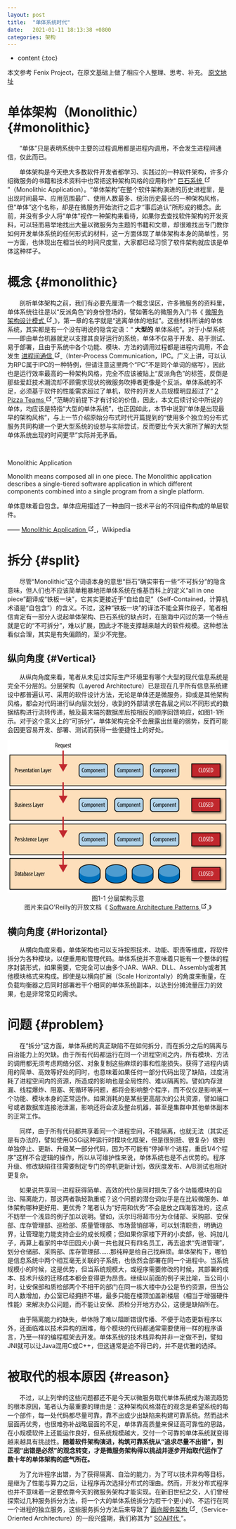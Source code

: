 ```yaml
---
layout: post
title:  "单体系统时代"
date:   2021-01-11 18:13:38 +0800
categories: 架构
---
```


* content
{:toc}


本文参考 Fenix Project，在原文基础上做了相应个人整理、思考、补充。
<a href="http://icyfenix.cn/architecture/architect-history/monolithic.html" target="_blank">原文地址</a>

单体架构（Monolithic）				{#monolithic}
=============================

<p>
	&nbsp;&nbsp;&nbsp;&nbsp;&nbsp;&nbsp;&nbsp;“单体”只是表明系统中主要的过程调用都是进程内调用，不会发生进程间通信，仅此而已。
</p>

<p>
	&nbsp;&nbsp;&nbsp;&nbsp;&nbsp;&nbsp;&nbsp;单体架构是今天绝大多数软件开发者都学习、实践过的一种软件架构，许多介绍微服务的书籍和技术资料中也常把这种架构风格的应用称作“
	<a href="https://en.wikipedia.org/wiki/Monolithic_application" target="_blank"
	rel="noopener noreferrer">
		巨石系统
		<svg xmlns="http://www.w3.org/2000/svg" aria-hidden="true" x="0px" y="0px"
		viewBox="0 0 100 100" width="15" height="15" class="icon outbound">
			<path fill="currentColor" d="M18.8,85.1h56l0,0c2.2,0,4-1.8,4-4v-32h-8v28h-48v-48h28v-8h-32l0,0c-2.2,0-4,1.8-4,4v56C14.8,83.3,16.6,85.1,18.8,85.1z">
			</path>
			<polygon fill="currentColor" points="45.7,48.7 51.3,54.3 77.2,28.5 77.2,37.2 85.2,37.2 85.2,14.9 62.8,14.9 62.8,22.9 71.5,22.9">
			</polygon>
		</svg>
	</a>
	”（Monolithic Application）。“单体架构”在整个软件架构演进的历史进程里，是出现时间最早、应用范围最广、使用人数最多、统治历史最长的一种架构风格，但“单体”这个名称，却是在微服务开始流行之后才“事后追认”所形成的概念。此前，并没有多少人将“单体”视作一种架构来看待，如果你去查找软件架构的开发资料，可以轻而易举地找出大量以微服务为主题的书籍和文章，却很难找出专门教你如何开发单体系统的任何形式的材料，这一方面体现了单体架构本身的简单性，另一方面，也体现出在相当长的时间尺度里，大家都已经习惯了软件架构就应该是单体这种样子。
</p>

概念				{#monolithic}
=============================

<p>
	&nbsp;&nbsp;&nbsp;&nbsp;&nbsp;&nbsp;&nbsp;剖析单体架构之前，我们有必要先厘清一个概念误区，许多微服务的资料里，单体系统往往是以“反派角色”的身份登场的，譬如著名的微服务入门书《
	<a href="https://book.douban.com/subject/33425123/" target="_blank" rel="noopener noreferrer">
		微服务架构设计模式
		<svg xmlns="http://www.w3.org/2000/svg" aria-hidden="true" x="0px" y="0px"
		viewBox="0 0 100 100" width="15" height="15" class="icon outbound">
			<path fill="currentColor" d="M18.8,85.1h56l0,0c2.2,0,4-1.8,4-4v-32h-8v28h-48v-48h28v-8h-32l0,0c-2.2,0-4,1.8-4,4v56C14.8,83.3,16.6,85.1,18.8,85.1z">
			</path>
			<polygon fill="currentColor" points="45.7,48.7 51.3,54.3 77.2,28.5 77.2,37.2 85.2,37.2 85.2,14.9 62.8,14.9 62.8,22.9 71.5,22.9">
			</polygon>
		</svg>
	</a>
	》，第一章的名字就是“逃离单体的地狱”。这些材料所讲的单体系统，其实都是有一个没有明说的隐含定语：“
	<strong>
		大型的
	</strong>
	单体系统”。对于小型系统——即由单台机器就足以支撑其良好运行的系统，单体不仅易于开发、易于测试、易于部署，且由于系统中各个功能、模块、方法的调用过程都是进程内调用，不会发生
	<a href="https://zh.wikipedia.org/wiki/%E8%A1%8C%E7%A8%8B%E9%96%93%E9%80%9A%E8%A8%8A"
	target="_blank" rel="noopener noreferrer">
		进程间通信
		<svg xmlns="http://www.w3.org/2000/svg" aria-hidden="true" x="0px" y="0px"
		viewBox="0 0 100 100" width="15" height="15" class="icon outbound">
			<path fill="currentColor" d="M18.8,85.1h56l0,0c2.2,0,4-1.8,4-4v-32h-8v28h-48v-48h28v-8h-32l0,0c-2.2,0-4,1.8-4,4v56C14.8,83.3,16.6,85.1,18.8,85.1z">
			</path>
			<polygon fill="currentColor" points="45.7,48.7 51.3,54.3 77.2,28.5 77.2,37.2 85.2,37.2 85.2,14.9 62.8,14.9 62.8,22.9 71.5,22.9">
			</polygon>
		</svg>
	</a>
	（Inter-Process Communication，IPC。广义上讲，可以认为RPC属于IPC的一种特例，但请注意这里两个“PC”不是同个单词的缩写），因此也是运行效率最高的一种架构风格，完全不应该被贴上“反派角色”的标签，反倒是那些爱赶技术潮流却不顾需求现状的微服务吹捧者更像是个反派。单体系统的不足，必须基于软件的性能需求超过了单机，软件的开发人员规模明显超过了“
	<a href="https://wiki.mbalib.com/wiki/%E4%B8%A4%E4%B8%AA%E6%8A%AB%E8%90%A8%E5%8E%9F%E5%88%99"
	target="_blank" rel="noopener noreferrer">
		2 Pizza Teams
		<svg xmlns="http://www.w3.org/2000/svg" aria-hidden="true" x="0px" y="0px"
		viewBox="0 0 100 100" width="15" height="15" class="icon outbound">
			<path fill="currentColor" d="M18.8,85.1h56l0,0c2.2,0,4-1.8,4-4v-32h-8v28h-48v-48h28v-8h-32l0,0c-2.2,0-4,1.8-4,4v56C14.8,83.3,16.6,85.1,18.8,85.1z">
			</path>
			<polygon fill="currentColor" points="45.7,48.7 51.3,54.3 77.2,28.5 77.2,37.2 85.2,37.2 85.2,14.9 62.8,14.9 62.8,22.9 71.5,22.9">
			</polygon>
		</svg>
	</a>
	”范畴的前提下才有讨论的价值，因此，本文后续讨论中所说的单体，均应该是特指“大型的单体系统”，也正因如此，本节中说到“单体是出现最早的架构风格”，与上一节介绍原始分布式时代开篇提到的“使用多个独立的分布式服务共同构建一个更大型系统的设想与实际尝试，反而要比今天大家所了解的大型单体系统出现的时间更早”实际并无矛盾。
</p>
<br />
<p class="title">
	Monolithic Application
</p>
<p>
	Monolith means composed all in one piece. The Monolithic application describes
	a single-tiered software application in which different components combined
	into a single program from a single platform.
</p>
<p>
	单体意味着自包含。单体应用描述了一种由同一技术平台的不同组件构成的单层软件。
</p>
<div class="custom-block right">
	<p>
		——
		<a href="https://en.wikipedia.org/wiki/Monolithic_application" target="_blank"
		rel="noopener noreferrer">
			Monolithic Application
			<svg xmlns="http://www.w3.org/2000/svg" aria-hidden="true" x="0px" y="0px"
			viewBox="0 0 100 100" width="15" height="15" class="icon outbound">
				<path fill="currentColor" d="M18.8,85.1h56l0,0c2.2,0,4-1.8,4-4v-32h-8v28h-48v-48h28v-8h-32l0,0c-2.2,0-4,1.8-4,4v56C14.8,83.3,16.6,85.1,18.8,85.1z">
				</path>
				<polygon fill="currentColor" points="45.7,48.7 51.3,54.3 77.2,28.5 77.2,37.2 85.2,37.2 85.2,14.9 62.8,14.9 62.8,22.9 71.5,22.9">
				</polygon>
			</svg>
		</a>
		，Wikipedia
	</p>
</div>

拆分				{#split}
=============================

<p>
	&nbsp;&nbsp;&nbsp;&nbsp;&nbsp;&nbsp;&nbsp;尽管“Monolithic”这个词语本身的意思“巨石”确实带有一些“不可拆分”的隐含意味，但人们也不应该简单粗暴地把单体系统在维基百科上的定义“all
	in one piece”翻译成“铁板一块”，它其实更接近于“自给自足”（Self-Contained，计算机术语是“自包含”）的含义。不过，这种“铁板一块”的译法不能全算作段子，笔者相信肯定有一部分人说起单体架构、巨石系统的缺点时，在脑海中闪过的第一个特点就是它的“不可拆分”，难以扩展，因此才不能支撑越来越大的软件规模。这种想法看似合理，其实是有失偏颇的，至少不完整。
</p>

纵向角度				{#Vertical}
-----------------------------

<p>
	&nbsp;&nbsp;&nbsp;&nbsp;&nbsp;&nbsp;&nbsp;从纵向角度来看，笔者从未见过实际生产环境里有哪个大型的现代信息系统是完全不分层的。分层架构（Layered Architecture）已是现在几乎所有信息系统建设中都普遍认可、采用的软件设计方法，无论是单体还是微服务，抑或是其他架构风格，都会对代码进行纵向层次划分，收到的外部请求在各层之间以不同形式的数据结构进行流转传递，触及最末端的数据库后按相反的顺序回馈响应，如图1-1所示。对于这个意义上的“可拆分”，单体架构完全不会展露出丝毫的弱势，反而可能会因更容易开发、部署、测试而获得一些便捷性上的好处。
</p>
<div class="custom-block center">
	<p>
		<center><img src="/source/architecture-history/monolithic-01.png" alt="分层架构示意"></center>
		<center>图1-1 分层架构示意</center>
		<center>图片来自O'Reilly的开放文档《
		<a href="https://www.oreilly.com/programming/free/files/software-architecture-patterns.pdf"
		target="_blank" rel="noopener noreferrer">
			Software Architecture Patterns
			<svg xmlns="http://www.w3.org/2000/svg" aria-hidden="true" x="0px" y="0px"
			viewBox="0 0 100 100" width="15" height="15" class="icon outbound">
				<path fill="currentColor" d="M18.8,85.1h56l0,0c2.2,0,4-1.8,4-4v-32h-8v28h-48v-48h28v-8h-32l0,0c-2.2,0-4,1.8-4,4v56C14.8,83.3,16.6,85.1,18.8,85.1z">
				</path>
				<polygon fill="currentColor" points="45.7,48.7 51.3,54.3 77.2,28.5 77.2,37.2 85.2,37.2 85.2,14.9 62.8,14.9 62.8,22.9 71.5,22.9">
				</polygon>
			</svg>
		</a>
		》
		</center>
	</p>
</div>

横向角度				{#Horizontal}
-----------------------------

<p>
	&nbsp;&nbsp;&nbsp;&nbsp;&nbsp;&nbsp;&nbsp;从横向角度来看，单体架构也可以支持按照技术、功能、职责等维度，将软件拆分为各种模块，以便重用和管理代码。单体系统并不意味着只能有一个整体的程序封装形式，如果需要，它完全可以由多个JAR、WAR、DLL、Assembly或者其他模块格式来构成。即使是以横向扩展（Scale
	Horizontally）的角度来衡量，在负载均衡器之后同时部署若干个相同的单体系统副本，以达到分摊流量压力的效果，也是非常常见的需求。
</p>

问题				{#problem}
=============================

<p>
	&nbsp;&nbsp;&nbsp;&nbsp;&nbsp;&nbsp;&nbsp;在“拆分”这方面，单体系统的真正缺陷不在如何拆分，而在拆分之后的隔离与自治能力上的欠缺。由于所有代码都运行在同一个进程空间之内，所有模块、方法的调用都无须考虑网络分区、对象复制这些麻烦的事和性能损失。获得了进程内调用的简单、高效等好处的同时，也意味着如果任何一部分代码出现了缺陷，过度消耗了进程空间内的资源，所造成的影响也是全局性的、难以隔离的。譬如内存泄漏、线程爆炸、阻塞、死循环等问题，都将会影响整个程序，而不仅仅是影响某一个功能、模块本身的正常运作。如果消耗的是某些更高层次的公共资源，譬如端口号或者数据库连接池泄漏，影响还将会波及整台机器，甚至是集群中其他单体副本的正常工作。
</p>
<p>
	&nbsp;&nbsp;&nbsp;&nbsp;&nbsp;&nbsp;&nbsp;同样，由于所有代码都共享着同一个进程空间，不能隔离，也就无法（其实还是有办法的，譬如使用OSGi这种运行时模块化框架，但是很别扭、很复杂）做到单独停止、更新、升级某一部分代码，因为不可能有“停掉半个进程，重启1/4个程序”这样不合逻辑的操作，所以从可维护性来说，单体系统也是不占优势的。程序升级、修改缺陷往往需要制定专门的停机更新计划，做灰度发布、A/B测试也相对更复杂。
</p>
<p>
	&nbsp;&nbsp;&nbsp;&nbsp;&nbsp;&nbsp;&nbsp;如果说共享同一进程获得简单、高效的代价是同时损失了各个功能模块的自治、隔离能力，那这两者孰轻孰重呢？这个问题的潜台词似乎是在比较微服务、单体架构哪种更好用、更优秀？笔者认为“好用和优秀”不会是放之四海皆准的，这点不妨举一个浅显的例子加以说明。譬如，沃尔玛将超市分为仓储部、采购部、安保部、库存管理部、巡检部、质量管理部、市场营销部等，可以划清职责，明确边界，让管理能力能支持企业的成长规模；但如果你家楼下开的小卖部，爸、妈加儿子，再算上看家的中华田园犬小黄一共也就只有四名员工，再去追求“先进管理”，划分仓储部、采购部、库存管理部……那纯粹是给自己找麻烦。单体架构下，哪怕是信息系统中两个相互毫无关联的子系统，也依然会部署在同一个进程中。当系统规模小的时候，这是优势，但当系统规模大，或程序需要修改的时候，其部署的成本、技术升级的迁移成本都会变得更为昂贵。继续以前面的例子来比喻，当公司小时，让安保部和质检部两个不相干的部门在同一栋大楼中办公是节约资源，但当公司人数增加，办公室已经拥挤不堪，最多只能在楼顶加盖新楼层（相当于增强硬件性能）来解决办公问题，而不能让安保、质检分开地方办公，这便是缺陷所在。
</p>
<p>
	&nbsp;&nbsp;&nbsp;&nbsp;&nbsp;&nbsp;&nbsp;由于隔离能力的缺失，单体除了难以阻断错误传播、不便于动态更新程序以外，还面临难以技术异构的困难，每个模块的代码都通常需要使用一样的程序语言，乃至一样的编程框架去开发。单体系统的技术栈异构并非一定做不到，譬如JNI就可以让Java混用C或C++，但这通常是迫不得已的，并不是优雅的选择。
</p>

被取代的根本原因				{#reason}
=============================

<p>
	&nbsp;&nbsp;&nbsp;&nbsp;&nbsp;&nbsp;&nbsp;不过，以上列举的这些问题都还不是今天以微服务取代单体系统成为潮流趋势的根本原因，笔者认为最重要的理由是：这种架构风格潜在的观念是希望系统的每一个部件，每一处代码都尽量可靠，靠不出或少出缺陷来构建可靠系统。然而战术层面再优秀，也很难弥补战略层面的不足，单体靠高质量来保证高可靠性的思路，在小规模软件上还能运作良好，但系统规模越大，交付一个可靠的单体系统就变得越来越具有挑战性。<strong>随着软件架构演进，构筑可靠系统从“追求尽量不出错”，到正视“出错是必然”的观念转变，才是微服务架构得以挑战并逐步开始取代运作了数十年的单体架构的底气所在。</strong>
</p>
<p>
	&nbsp;&nbsp;&nbsp;&nbsp;&nbsp;&nbsp;&nbsp;为了允许程序出错，为了获得隔离、自治的能力，为了可以技术异构等目标，是继为了性能与算力之后，让程序再次选择分布式的理由。然而，开发分布式程序也并不意味着一定要依靠今天的微服务架构才能实现。在新旧世纪之交，人们曾经探索过几种服务拆分方法，将一个大的单体系统拆分为若干个更小的、不运行在同一个进程的独立服务，这些服务拆分方法后来导致了
	<a href="https://en.wikipedia.org/wiki/Service-oriented_architecture"
	target="_blank" rel="noopener noreferrer">
		面向服务架构
		<svg xmlns="http://www.w3.org/2000/svg" aria-hidden="true" x="0px" y="0px"
		viewBox="0 0 100 100" width="15" height="15" class="icon outbound">
			<path fill="currentColor" d="M18.8,85.1h56l0,0c2.2,0,4-1.8,4-4v-32h-8v28h-48v-48h28v-8h-32l0,0c-2.2,0-4,1.8-4,4v56C14.8,83.3,16.6,85.1,18.8,85.1z">
			</path>
			<polygon fill="currentColor" points="45.7,48.7 51.3,54.3 77.2,28.5 77.2,37.2 85.2,37.2 85.2,14.9 62.8,14.9 62.8,22.9 71.5,22.9">
			</polygon>
		</svg>
	</a>
	（Service-Oriented Architecture）的一段兴盛期，我们称其为“
	<a href="/architecture/architect-history/soa.html">
		SOA时代
	</a>
	”。
</p>
